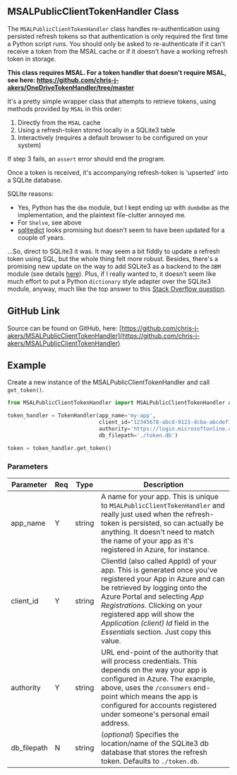 ## MSALPublicClientTokenHandler Class

The `MSALPublicClientTokenHandler` class handles re-authentication using persisted refresh tokens so that authentication is only required the first time a Python script runs. You should only be asked to re-authenticate if it can't receive a token from the MSAL cache or if it doesn't have a working refresh token in storage.

**This class requires MSAL. For a token handler that doesn't require MSAL, see here: https://github.com/chris-j-akers/OneDriveTokenHandler/tree/master**

It's a pretty simple wrapper class that attempts to retrieve tokens, using methods provided by `MSAL` in this order:

1. Directly from the `MSAL` cache
2. Using a refresh-token stored locally in a SQLite3 table
3. Interactively (requires a default browser to be configured on your system)

If step 3 fails, an `assert` error should end the program.

Once a token is received, it's accompanying refresh-token is 'upserted' into a SQLite database.

SQLIte reasons:

* Yes, Python has the `dbm` module, but I kept ending up with `dumbdbm` as the implementation, and the plaintext file-clutter annoyed me.
* For `Shelve`, see above 
* [sqlitedict](https://pypi.org/project/sqlitedict/) looks promising but doesn't seem to have been updated for a couple of years.

...So, direct to SQLite3 it was. It may seem a bit fiddly to update a refresh token using SQL, but the whole thing felt more robust. Besides, there's a promising new update on the way to add SQLite3 as a backend to the `DBM` module (see details [here](https://discuss.python.org/t/new-default-preferred-dbm-backend/44228/26)). Plus, if I really wanted to, it doesn't seem like much effort to put a Python `dictionary` style adapter over the SQLite3 module, anyway, much like the top answer to this [Stack Overflow question](https://stackoverflow.com/questions/47237807/use-sqlite-as-a-keyvalue-store).

## GitHub Link

Source can be found on GitHub, here: [https://github.com/chris-j-akers/MSALPublicClientTokenHandler](https://github.com/chris-j-akers/MSALPublicClientTokenHandler)

## Example

Create a new instance of the MSALPublicClientTokenHandler and call `get_token()`.


```python
from MSALPublicClientTokenHandler import MSALPublicClientTokenHandler as TokenHandler

token_handler = TokenHandler(app_name='my-app',
                             client_id="12345678-abcd-9123-dcba-abcdef123456",
                             authority='https://login.microsoftonline.com/consumers',
                             db_filepath='./token.db')

token = token_handler.get_token()
```
### Parameters

| Parameter     | Req | Type     | Description                                                                                                                                                                                                                                                                                                                    |
|---------------|-----|----------|--------------------------------------------------------------------------------------------------------------------------------------------------------------------------------------------------------------------------------------------------------------------------------------------------------------------------------|
| app_name    | Y   | string | A name for your app. This is unique to `MSALPublicClientTokenHandler` and really just used when the refresh-token is persisted, so can actually be anything. It doesn't need to match the name of your app as it's registered in Azure, for instance.                                                                                      |
| client_id   | Y   | string | ClientId (also called AppId) of your app. This is generated once you've registered your App in Azure and can be retrieved by logging onto the Azure Portal and selecting *App Registrations*. Clicking on your registered app will show the *Application (client) Id* field in the *Essentials* section. Just copy this value. |
| authority   | Y   | string | URL end-point of the authority that will process credentials. This depends on the way your app is configured in Azure. The example, above, uses the `/consumers` end-point which means the app is configured for accounts registered under someone's personal email address.                                                   |
| db_filepath | N   | string | (*optional*) Specifies the location/name of the SQLite3 db database that stores the refresh token. Defaults to `./token.db`.                                                                                                                                                                                                   |                                                                                                                                                                   |
